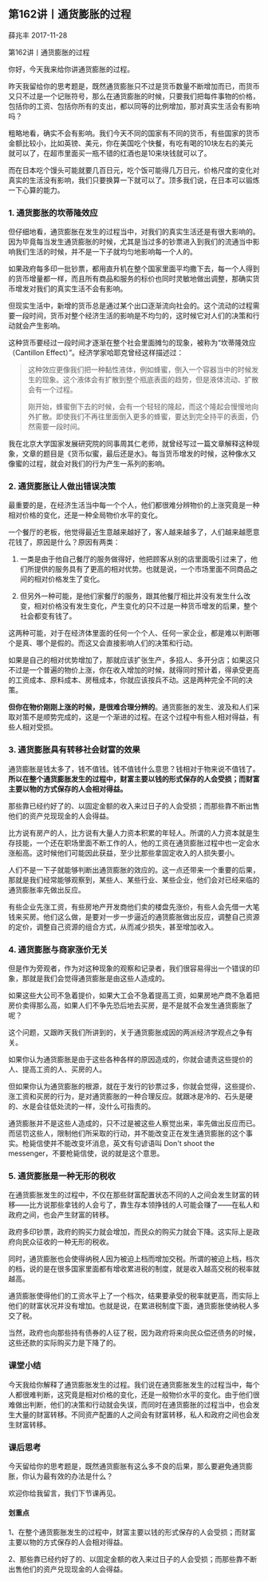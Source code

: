 
## 第162讲丨通货膨胀的过程


薛兆丰
2017-11-28

第162讲丨通货膨胀的过程


你好，今天我来给你讲通货膨胀的过程。

昨天我留给你的思考题是，既然通货膨胀只不过是货币数量不断增加而已，而货币又只不过是一个记账符号，那么在通货膨胀的时候，只要我们把每件事物的价格，包括你的工资、包括你所有的支出，都以同等的比例增加，那对真实生活会有影响吗？

粗略地看，确实不会有影响。我们今天不同的国家有不同的货币，有些国家的货币金额比较小，比如英镑、美元，你在美国吃个快餐，有吃有喝的10块左右的美元就可以了，在超市里面买一瓶不错的红酒也是10来块钱就可以了。

而在日本吃个馒头可能就要几百日元，吃个饭可能得几万日元，价格尺度的变化对真实的生活没有影响，我们只要换算一下就可以了。顶多我们说，在日本可以锻炼一下心算的能力。

### 1. 通货膨胀的坎蒂隆效应

但仔细地看，通货膨胀在发生的过程当中，对我们的真实生活还是有很大影响的。因为毕竟每当发生通货膨胀的时候，尤其是当过多的钞票进入到我们的流通当中影响我们生活的时候，并不是一下子就均匀地影响每一个人的。

如果政府每多印一批钞票，都用直升机在整个国家里面平均撒下去，每一个人得到的货币增量都一样，而且所有商品和服务的标价也同时灵敏地做出调整，那确实货币增发对我们的真实生活不会有影响。

但现实生活中，新增的货币总是通过某个出口逐渐流向社会的。这个流动的过程需要一段时间，货币对整个经济生活的影响是不均匀的，这时候它对人们的决策和行动就会产生影响。

这种货币要经过一段时间才逐渐在整个社会里面摊匀的现象，被称为“坎蒂隆效应（Cantillon Effect）”。经济学家哈耶克曾经这样描述过：

> 这种效应更像我们把一种黏性液体，例如蜂蜜，倒入一个容器当中的时候发生的现象。这个液体会有扩散到整个瓶底表面的趋势，但是液体流动、扩散会有一个过程。
> 
> 刚开始，蜂蜜倒下去的时候，会有一个轻轻的隆起，而这个隆起会慢慢地向外扩散。即使我们不再往里面倒入更多的蜂蜜，要达到完全持平的表面，仍然需要一段时间。

我在北京大学国家发展研究院的同事周其仁老师，就曾经写过一篇文章解释这种现象，文章的题目是《货币似蜜，最后还是水》。每当货币增发的时候，这种像水又像蜜的过程，就会对我们的行为产生一系列的影响。

### 2. 通货膨胀让人做出错误决策

最重要的是，在经济生活当中每一个个人，他们都很难分辨物价的上涨究竟是一种相对价格的变化，还是一种全局物价水平的变化。

一个餐厅的老板，他觉得最近生意越来越好了，客人越来越多了，人们越来越愿意花钱了，原因是什么？原因有两类：

1. 一类是由于他自己餐厅的服务做得好，他把顾客从别的店里面吸引过来了，他们所提供的服务具有了更高的相对优势。也就是说，一个市场里面不同商品之间的相对价格发生了变化。

2. 但另外一种可能，是他们家餐厅的服务，跟其他餐厅相比并没有发生什么改变，相对价格没有发生变化，产生变化的只不过是一种货币增发的后果，整个社会都变有钱了。

这两种可能，对于在经济体里面的任何一个个人、任何一家企业，都是难以判断哪个是真、哪个是假的。而这又会直接影响人们的决策和行动。

如果是自己的相对优势增加了，那就应该扩张生产，多招人、多开分店；如果这只不过是一个普遍的物价上涨，你在收入增加的时候，就得同时预计着，得承受更高的工资成本、原料成本、房租成本，你就应该按兵不动。这是两种完全不同的决策。

**但你在物价刚刚上涨的时候，是很难合理分辨的**。通货膨胀的发生、波及和人们采取对策不是顺势完成的，这是一个渐进的过程。在这个过程中有些人相对得益，有些人相对受损。

### 3. 通货膨胀具有转移社会财富的效果

通货膨胀是钱太多了，钱不值钱。钱不值钱什么意思？钱相对于物来说不值钱了。**所以在整个通货膨胀发生的过程中，财富主要以钱的形式保存的人会受损；而财富主要以物的方式保存的人会相对得益。**

那些靠已经约好了的、以固定金额的收入来过日子的人会受损；而那些靠不断出售他们的资产兑现现金的人会得益。

比方说有房产的人，比方说有大量人力资本积累的年轻人。所谓的人力资本就是生存技能，一个还在职场里面不断工作的人，他的工资在通货膨胀过程中也一定会水涨船高。这时候他们可能因此获益，至少比那些拿固定收入的人损失要小。

人们不是一下子就能够判断出通货膨胀的效应的。这一点还带来一个重要的后果，那就是我们经常能够观察到，某些人、某些行业、某些企业，他们会对已经来临的通货膨胀率先做出反应。

有些企业先涨工资，有些房地产开发商他们卖的楼盘先涨价，有些人会先借一大笔钱来买房。他们这么做，是要对一步一步逼近的通货膨胀做出反应，调整自己资源的定价，调整自己资源的组合方式，从而减少损失，甚至增加收入。

### 4. 通货膨胀与商家涨价无关

但是作为旁观者，作为对这种现象的观察和记录者，我们很容易得出一个错误的印象，那就是我们会觉得通货膨胀是由这些人造成的。

如果这些大公司不急着提价，如果大工会不急着提高工资，如果房地产商不急着把房价卖得那么高，如果人们不争先恐后地去买房，是不是就不会发生通货膨胀了呢？

这个问题，又跟昨天我们所讲到的，关于通货膨胀成因的两派经济学观点之争有关。

如果你认为通货膨胀是由于这些各种各样的原因造成的，你就会谴责这些提价的人、提高工资的人、买房的人。

但如果你认为通货膨胀的根源，就在于发行的钞票过多，你就会觉得，这些提价、涨工资和买房的行为，是对通货膨胀的一种合理反应。就跟冰是冷的、石头是硬的、水是会往低处流的一样，没什么可指责的。

通货膨胀并不是这些人造成的，只不过是被这些人察觉出来，率先做出反应而已。而惩罚这些人，限制他们所采取的行动，并不能改变正在发生通货膨胀的这个事实。枪毙信使并不能改变坏消息，英文有句谚语叫 Don't shoot the messenger，不要枪毙信使，说的就是这个意思。

### 5. 通货膨胀是一种无形的税收

在通货膨胀发生的过程中，不仅在那些财富配置状态不同的人之间会发生财富的转移——比方说那些拿钱的人会亏了，靠生存本领挣钱的人可能会赚了——在私人和政府之间，也会产生财富的转移。

政府多印钞票，政府的购买力就会增加，而民众的购买力就会下降。这实际上是政府向民众征收的一种无形的税收。

同时，通货膨胀也会使得纳税人因为被迫上档而增加交税。所谓的被迫上档，档次的档，说的是在很多国家里面都有增收累进税的制度，就是收入越高交税的税率就越高。

通货膨胀使得他们的工资水平上了一个档次，结果要承受的税率就更高，而实际上他们的财富状况并没有增加。也就是说，在累进税制度下面，通货膨胀使纳税人多交了税。

当然，政府也向那些持有债券的人征了税，因为政府将来向民众偿还债务的时候，这些还款的实际购买力是下降了的。

### 课堂小结

今天我给你解释了通货膨胀发生的过程。我们说在通货膨胀发生的过程当中，每个人都很难判断，这究竟是相对价格的变化，还是一般物价水平的变化。由于他们很难做出判断，他们的决策和行动就会失误，而同时在通货膨胀的过程当中，也会发生大量的财富转移。不同资产配置的人之间会有财富转移，私人和政府之间也会发生财富转移。

### 课后思考
今天留给你的思考题是，既然通货膨胀有这么多不良的后果，那么要避免通货膨胀，你认为最有效的办法是什么？

欢迎你给我留言，我们下节课再见。

#### 划重点

1、在整个通货膨胀发生的过程中，财富主要以钱的形式保存的人会受损；而财富主要以物的方式保存的人会相对得益。

2、那些靠已经约好了的、以固定金额的收入来过日子的人会受损；而那些靠不断出售他们的资产兑现现金的人会得益。